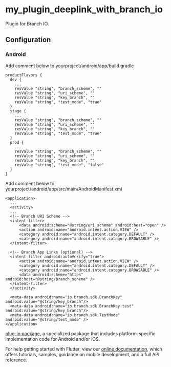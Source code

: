 # my_plugin_deeplink_with_branch_io

Plugin for Branch IO.

## Configuration

### Android

Add comment below to yourproject/android/app/build.gradle
```
productFlavors {
  dev {
    ...
    resValue "string", "branch_scheme", ""
    resValue "string", "uri_scheme", ""
    resValue "string", "key_branch", ""
    resValue "string", "test_mode", "true"
  }
  stage {
    ...
    resValue "string", "branch_scheme", ""
    resValue "string", "uri_scheme", ""
    resValue "string", "key_branch", ""
    resValue "string", "test_mode", "true"
  }
  prod {
    ...
    resValue "string", "branch_scheme", ""
    resValue "string", "uri_scheme", ""
    resValue "string", "key_branch", ""
    resValue "string", "test_mode", "false"
  }
}
```

Add comment below to yourproject/android/app/src/main/AndroidManifest.xml
```
<application>
  ...
  <activity>
  ...
  <!-- Branch URI Scheme -->
  <intent-filter>
      <data android:scheme="@string/uri_scheme" android:host="open" />
      <action android:name="android.intent.action.VIEW" />
      <category android:name="android.intent.category.DEFAULT" />
      <category android:name="android.intent.category.BROWSABLE" />
  </intent-filter>

  <!-- Branch App Links (optional) -->
  <intent-filter android:autoVerify="true">
      <action android:name="android.intent.action.VIEW" />
      <category android:name="android.intent.category.DEFAULT" />
      <category android:name="android.intent.category.BROWSABLE" />
      <data android:scheme="https" android:host="@string/branch_scheme" />
  </intent-filter>
  </activity>
  
  <meta-data android:name="io.branch.sdk.BranchKey" android:value="@string/key_branch"/>
  <meta-data android:name="io.branch.sdk.BranchKey.test" android:value="@string/key_branch"/>
  <meta-data android:name="io.branch.sdk.TestMode" android:value="@string/test_mode" />
</application>
```
[plug-in package](https://flutter.dev/developing-packages/),
a specialized package that includes platform-specific implementation code for
Android and/or iOS.

For help getting started with Flutter, view our
[online documentation](https://flutter.dev/docs), which offers tutorials,
samples, guidance on mobile development, and a full API reference.
